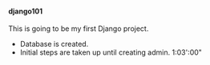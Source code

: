 #### django101
This is going to be my first Django project.


- Database is created.
- Initial steps are taken up until creating admin.
1:03':00"